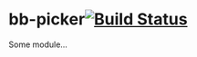 # bb-picker[![Build Status](https://secure.travis-ci.org/simonfan/bb-picker.png?branch=master)](http://travis-ci.org/simonfan/bb-picker)

Some module...
